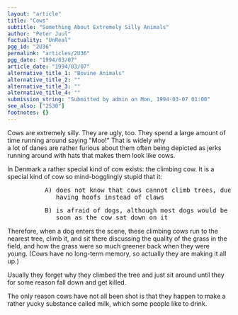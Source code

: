```yaml
---
layout: "article"
title: "Cows"
subtitle: "Something About Extremely Silly Animals"
author: "Peter Juul"
factuality: "UnReal"
pgg_id: "2U36"
permalink: "articles/2U36"
pgg_date: "1994/03/07"
article_date: "1994/03/07"
alternative_title_1: "Bovine Animals"
alternative_title_2: ""
alternative_title_3: ""
alternative_title_4: ""
submission_string: "Submitted by admin on Mon, 1994-03-07 01:00"
see_also: ["2S30"]
footnotes: {}
---
```

<div>
<p>Cows are extremely silly. They are ugly, too. They spend a large amount of time running around saying "Moo!" That is widely why<br>
a lot of danes are rather furious about them often being depicted as jerks running around with hats that makes them look like cows.</p>
<p>In Denmark a rather special kind of cow exists: the climbing cow. It is a special kind of cow so mind-bogglingly stupid that it:</p>
<pre>
          A) does not know that cows cannot climb trees, due to them
             having hoofs instead of claws
</pre>
<pre>
          B) is afraid of dogs, although most dogs would be killed as
             soon as the cow sat down on it
</pre>
<p>Therefore, when a dog enters the scene, these climbing cows run to the nearest tree, climb it, and sit there discussing the quality of the grass in the field, and how the grass were so much greener back when they were young. (Cows have no long-term memory, so actually they are making it all up.)</p>
<p>Usually they forget why they climbed the tree and just sit around until they for some reason fall down and get killed.</p>
<p>The only reason cows have not all been shot is that they happen to make a rather yucky substance called milk, which some people like to drink.</p>
</div>
